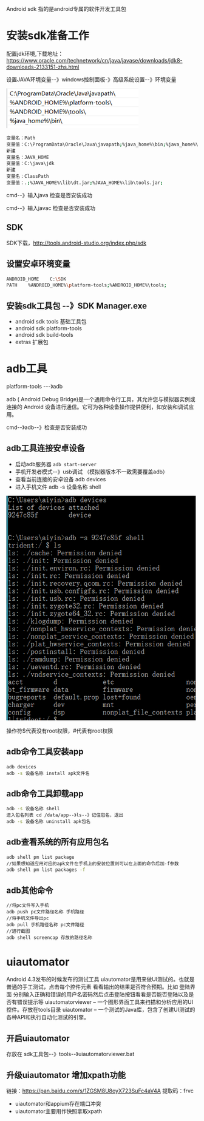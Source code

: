 Android sdk 指的是android专属的软件开发工具包
# 安装sdk准备工作
配置jdk环境,下载地址：https://www.oracle.com/technetwork/cn/java/javase/downloads/jdk8-downloads-2133151-zhs.html

设置JAVA环境变量--》windows控制面板-》高级系统设置--》环境变量

![Image text](../readme_img/hjblzz.png)
```bash
变量名：Path
变量值：C:\ProgramData\Oracle\Java\javapath;%java_home%\bin;%java_home%\jre\bin
新建
变量名：JAVA_HOME
变量值：C:\java\jdk
新建
变量名：ClassPath
变量值：.;%JAVA_HOME%\lib\dt.jar;%JAVA_HOME%\lib\tools.jar;
```
cmd--》输入java 检查是否安装成功

cmd--》输入javac 检查是否安装成功

## SDK
SDK下载，http://tools.android-studio.org/index.php/sdk

## 设置安卓环境变量
```bash
ANDROID_HOME	C:\SDK
PATH	%ANDROID_HOME%\platform-tools;%ANDROID_HOME%\tools;
```
## 安装sdk工具包 --》SDK Manager.exe
* android sdk tools 基础工具包
* android sdk platform-tools 
* android sdk build-tools
* extras 扩展包

# adb工具
platform-tools ---》adb

adb ( Android Debug Bridge)是一个通用命令行工具，其允许您与模拟器实例或连接的 Android 设备进行通信。它可为各种设备操作提供便利，如安装和调试应用。

cmd--》adb--》检查是否安装成功

## adb工具连接安卓设备
* 启动adb服务器 ```adb start-server```
* 手机开发者模式--》usb调试 （模拟器版本不一致需要覆盖adb）
* 查看当前连接的安卓设备 adb devices
* 进入手机文件 adb -s 设备名称 shell

![Image text](../readme_img/adb-t.png)

操作符$代表没有root权限，#代表有root权限

## adb命令工具安装app
```bash
adb devices
adb -s 设备名称 install apk文件名
```

## adb命令工具卸载app
```bash
adb -s 设备名称 shell
进入包名列表 cd /data/app--》ls--》记住包名，退出
adb -s 设备名称 uninstall apk包名
```

## adb查看系统的所有应用包名
```bash
adb shell pm list package
//如果想知道应用对应的apk文件在手机上的安装位置则可以在上面的命令后加-f参数
adb shell pm list packages -f
```
## adb其他命令
```bash
//将pc文件写入手机
adb push pc文件路径名称 手机路径
//将手机文件导出pc
adb pull 手机路径名称 pc文件路径
//进行截图
adb shell screencap 存放的路径名称
```

# uiautomator
Android 4.3发布的时候发布的测试工具
uiautomator是用来做UI测试的。也就是普通的手工测试，点击每个控件元素 看看输出的结果是否符合预期。比如 登陆界面 分别输入正确和错误的用户名密码然后点击登陆按钮看看是否能否登陆以及是否有错误提示等
uiautomatorviewer – 一个图形界面工具来扫描和分析应用的UI控件。存放在tools目录
uiautomator – 一个测试的Java库，包含了创建UI测试的各种API和执行自动化测试的引擎。

## 开启uiautomator
存放在 sdk工具包--》tools--》uiautomatorviewer.bat

## 升级uiautomator 增加xpath功能
链接：https://pan.baidu.com/s/1ZGSM8U8oyX723SuFc4aV4A 
提取码：frvc 

* uiautomator和appium存在端口冲突
* uiautomator主要用作快照拿取xpath